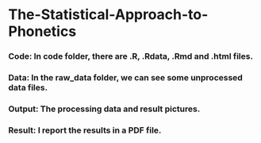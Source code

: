 # The-Statistical-Approach-to-Phonetics
### Code: In code folder, there are .R, .Rdata, .Rmd and .html files.
### Data: In the raw_data folder, we can see some unprocessed data files.
### Output: The processing data and result pictures.
### Result: I report the results in a PDF file.
